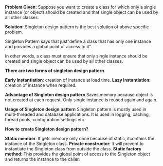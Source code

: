 **Problem Given:**
Suppose you want to create a class for which only a single instance (or object) should be created and that single object can be used by all other classes.

**Solution:**
Singleton design pattern is the best solution of above specific problem. 

Singleton Pattern says that just"define a class that has only one instance and provides a global point of access to it".

In other words, a class must ensure that only single instance should be created and single object can be used by all other classes.

**There are two forms of singleton design pattern**

**Early Instantiation**: creation of instance at load time.
**Lazy Instantiation**: creation of instance when required.

**Advantage of Singleton design pattern**
Saves memory because object is not created at each request. Only single instance is reused again and again.

**Usage of Singleton design pattern**
Singleton pattern is mostly used in multi-threaded and database applications. It is used in logging, caching, thread pools, configuration settings etc.

**How to create Singleton design pattern?**

**Static member**: It gets memory only once because of static, itcontains the instance of the Singleton class.
**Private constructor**: It will prevent to instantiate the Singleton class from outside the class.
**Static factory method**: This provides the global point of access to the Singleton object and returns the instance to the caller.
